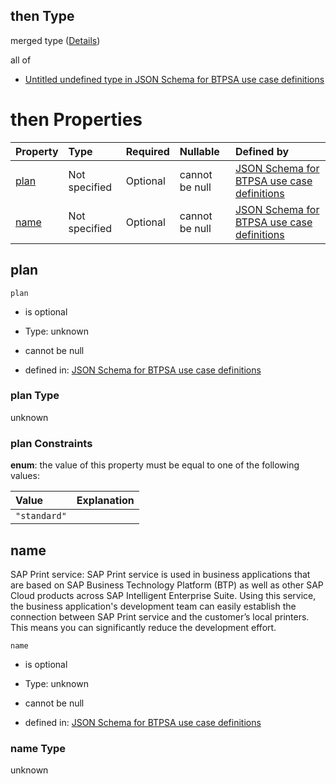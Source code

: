 ## then Type

merged type ([Details](btpsa-usecase-properties-services-items-allof-2-then-allof-39-then.md))

all of

*   [Untitled undefined type in JSON Schema for BTPSA use case definitions](btpsa-usecase-properties-services-items-allof-2-then-allof-39-then-allof-0.md "check type definition")

# then Properties

| Property      | Type          | Required | Nullable       | Defined by                                                                                                                                                                                                            |
| :------------ | :------------ | :------- | :------------- | :-------------------------------------------------------------------------------------------------------------------------------------------------------------------------------------------------------------------- |
| [plan](#plan) | Not specified | Optional | cannot be null | [JSON Schema for BTPSA use case definitions](btpsa-usecase-properties-services-items-allof-2-then-allof-39-then-properties-plan.md "undefined#/properties/services/items/allOf/2/then/allOf/39/then/properties/plan") |
| [name](#name) | Not specified | Optional | cannot be null | [JSON Schema for BTPSA use case definitions](btpsa-usecase-properties-services-items-allof-2-then-allof-39-then-properties-name.md "undefined#/properties/services/items/allOf/2/then/allOf/39/then/properties/name") |

## plan



`plan`

*   is optional

*   Type: unknown

*   cannot be null

*   defined in: [JSON Schema for BTPSA use case definitions](btpsa-usecase-properties-services-items-allof-2-then-allof-39-then-properties-plan.md "undefined#/properties/services/items/allOf/2/then/allOf/39/then/properties/plan")

### plan Type

unknown

### plan Constraints

**enum**: the value of this property must be equal to one of the following values:

| Value        | Explanation |
| :----------- | :---------- |
| `"standard"` |             |

## name

SAP Print service: SAP Print service is used in business applications that are based on SAP Business Technology Platform (BTP) as well as other SAP Cloud products across SAP Intelligent Enterprise Suite. Using this service, the business application's development team can easily establish the connection between SAP Print service and the customer’s local printers. This means you can significantly reduce the development effort.

`name`

*   is optional

*   Type: unknown

*   cannot be null

*   defined in: [JSON Schema for BTPSA use case definitions](btpsa-usecase-properties-services-items-allof-2-then-allof-39-then-properties-name.md "undefined#/properties/services/items/allOf/2/then/allOf/39/then/properties/name")

### name Type

unknown
